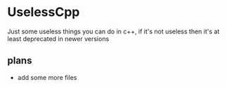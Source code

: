 # UselessCpp

Just some useless things you can do in c++, if it's not useless then it's at least deprecated in newer versions

## plans
  - add some more files
